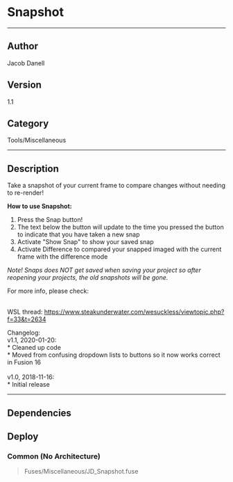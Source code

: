 # Snapshot
___

## Author
Jacob Danell

## Version
1.1

## Category
Tools/Miscellaneous

___

## Description
<p>Take a snapshot of your current frame to compare changes without needing to re-render!</p>

<p><strong>How to use Snapshot:</strong>
<ol>
	<li>Press the Snap button!</li>
	<li>The text below the button will update to the time you pressed the button to indicate that you have taken a new snap</li>
	<li>Activate "Show Snap" to show your saved snap</li>
	<li>Activate Difference to compared your snapped imaged with the current frame with the difference mode</li>
</ol>
</p>

<p><i>Note! Snaps does NOT get saved when saving your project so after reopening your projects, the old snapshots will be gone.</i></p>

<p>For more info, please check:</p>

<br>WSL thread: <a href="https://www.steakunderwater.com/wesuckless/viewtopic.php?f=33&t=2634">https://www.steakunderwater.com/wesuckless/viewtopic.php?f=33&t=2634</a></br>

<p>
Changelog: <br />
v1.1, 2020-01-20: <br />
* Cleaned up code <br />
* Moved from confusing dropdown lists to buttons so it now works correct in Fusion 16 <br />
<br />
v1.0, 2018-11-16: <br />
* Initial release
</p>

___

## Dependencies

## Deploy

### Common (No Architecture)

> Fuses/Miscellaneous/JD_Snapshot.fuse  
